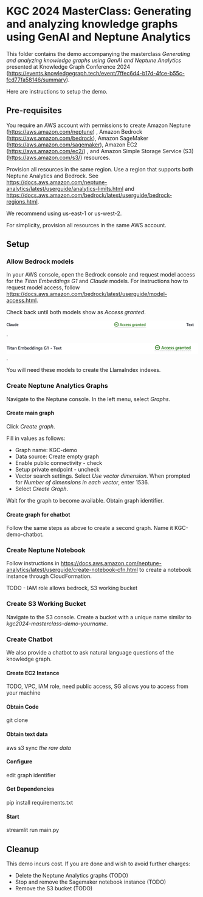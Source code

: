 # KGC 2024 MasterClass: Generating and analyzing knowledge graphs using GenAI and Neptune Analytics

This folder contains the demo accompanying the masterclass _Generating and analyzing knowledge graphs using GenAI and Neptune Analytics_ presented at Knowledge Graph Conference 2024 (<https://events.knowledgegraph.tech/event/7ffec6d4-b17d-4fce-b55c-fcd77fa58146/summary>). 

Here are instructions to setup the demo.

## Pre-requisites

You require an AWS account with permissions to create Amazon Neptune (<https://aws.amazon.com/neptune>) , Amazon Bedrock (<https://aws.amazon.com/bedrock>), Amazon SageMaker (<https://aws.amazon.com/sagemaker>), Amazon EC2 (<https://aws.amazon.com/ec2/>) , and Amazon Simple Storage Service (S3) (<https://aws.amazon.com/s3/>) resources.

Provision all resources in the same region. Use a region that supports both Neptune Analytics and Bedrock. See <https://docs.aws.amazon.com/neptune-analytics/latest/userguide/analytics-limits.html> and <https://docs.aws.amazon.com/bedrock/latest/userguide/bedrock-regions.html>.

We recommend using us-east-1 or us-west-2.

For simplicity, provision all resources in the same AWS account.

## Setup

### Allow Bedrock models

In your AWS console, open the Bedrock console and request model access for the _Titan Embeddings G1_ and _Claude_ models. For instructions how to request model access, follow <https://docs.aws.amazon.com/bedrock/latest/userguide/model-access.html>.

Check back until both models show as _Access granted_.

![Claude access](images/bedrock_claude.png "Claude access").

![Titan access](images/bedrock_titan.png "Titan access").

You will need these models to create the LlamaIndex indexes. 

### Create Neptune Analytics Graphs

Navigate to the Neptune console. In the left menu, select _Graphs_.

#### Create main graph

Click _Create graph_.

Fill in values as follows:

- Graph name: KGC-demo
- Data source: Create empty graph
- Enable public connectivity - check
- Setup private endpoint - uncheck
- Vector search settings. Select _Use vector dimension_. When prompted for _Number of dimensions in each vector_, enter 1536.
- Select _Create Graph_.

Wait for the graph to become available. Obtain graph identifier.

#### Create graph for chatbot

Follow the same steps as above to create a second graph. Name it KGC-demo-chatbot.

### Create Neptune Notebook

Follow instructions in https://docs.aws.amazon.com/neptune-analytics/latest/userguide/create-notebook-cfn.html to create a notebook instance through CloudFormation.

TODO - IAM role allows bedrock, S3 working bucket

### Create S3 Working Bucket

Navigate to the S3 console. Create a bucket with a unique name similar to _kgc2024-masterclass-demo-yourname_.

### Create Chatbot

We also provide a chatbot to ask natural language questions of the knowledge graph.

#### Create EC2 Instance

TODO, VPC, IAM role, need public access, SG allows you to access from your machine

#### Obtain Code

git clone

#### Obtain text data

aws s3 sync _the raw data_

#### Configure

edit graph identifier

#### Get Dependencies

pip install requirements.txt

#### Start

streamlit run main.py

## Cleanup

This demo incurs cost. If you are done and wish to avoid further charges:

- Delete the Neptune Analytics graphs (TODO)
- Stop and remove the Sagemaker notebook instance (TODO)
- Remove the S3 bucket (TODO)
